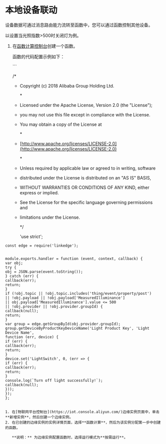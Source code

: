 # 本地设备联动

设备数据可通过消息路由能力流转至函数中，您可以通过函数控制其他设备。

以设置当光照指数&gt;500时关闭灯为例。

1. 在[函数计算控制台](https://fc.console.aliyun.com/)创建一个函数。

   函数的代码配置示例如下：

   \`\`\`

   /\*

   * Copyright \(c\) 2018 Alibaba Group Holding Ltd.

     \*

   * Licensed under the Apache License, Version 2.0 \(the "License"\);
   * you may not use this file except in compliance with the License.
   * You may obtain a copy of the License at

     \*

   * [http://www.apache.org/licenses/LICENSE-2.0](http://www.apache.org/licenses/LICENSE-2.0)

     \*

   * Unless required by applicable law or agreed to in writing, software
   * distributed under the License is distributed on an "AS IS" BASIS,
   * WITHOUT WARRANTIES OR CONDITIONS OF ANY KIND, either express or implied.
   * See the License for the specific language governing permissions and
   * limitations under the License.

     \*/

     'use strict';

```text
const edge = require('linkedge');


module.exports.handler = function (event, context, callback) {
var obj;
try {
obj = JSON.parse(event.toString());
} catch (err) {
callback(err);
return;
}
if (!obj.topic || !obj.topic.includes('thing/event/property/post')
|| !obj.payload || !obj.payload['MeasuredIlluminance']
|| obj.payload['MeasuredIlluminance'].value <= 500
|| !obj.provider || !obj.provider.groupId) {
callback(null);
return;
}
var group = edge.getGroupById(obj.provider.groupId);
group.getDeviceByProductKeyDeviceName('Light Product Key', 'Light Device Name',
function (err, device) {
if (err) {
callback(err);
return;
}
device.set('LightSwitch', 0, (err => {
if (err) {
callback(err);
return;
}
console.log(`Turn off light successfully!`);
callback(null);
}));
});
};
```
```

1. 在[物联网平台控制台](https://iot.console.aliyun.com/)边缘实例页面中，单击**新增实例**，然后创建一个边缘实例。 
2. 在已创建的边缘实例的实例详情页面，选择**函数计算**，然后为该实例分配第一步中创建的函数。

   **说明：** 为边缘实例配置函数时，选择运行模式为**按需运行**。

